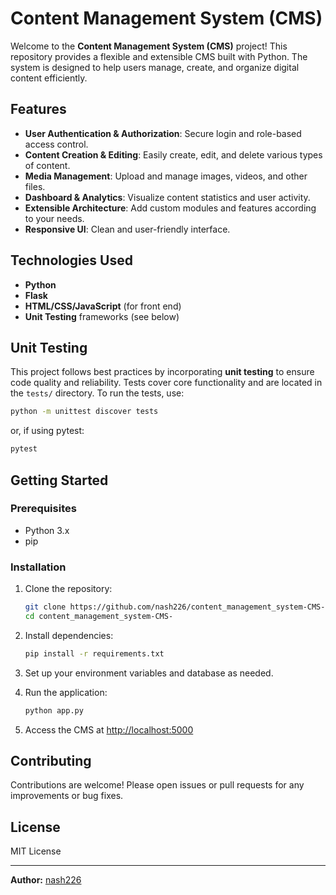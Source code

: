 # Content Management System (CMS)

Welcome to the **Content Management System (CMS)** project! This repository provides a flexible and extensible CMS built with Python. The system is designed to help users manage, create, and organize digital content efficiently.

## Features

- **User Authentication & Authorization**: Secure login and role-based access control.
- **Content Creation & Editing**: Easily create, edit, and delete various types of content.
- **Media Management**: Upload and manage images, videos, and other files.
- **Dashboard & Analytics**: Visualize content statistics and user activity.
- **Extensible Architecture**: Add custom modules and features according to your needs.
- **Responsive UI**: Clean and user-friendly interface.

## Technologies Used

- **Python**
- **Flask** 
- **HTML/CSS/JavaScript** (for front end)
- **Unit Testing** frameworks (see below)

## Unit Testing

This project follows best practices by incorporating **unit testing** to ensure code quality and reliability. Tests cover core functionality and are located in the `tests/` directory. To run the tests, use:

```bash
python -m unittest discover tests
```

or, if using pytest:

```bash
pytest
```

## Getting Started

### Prerequisites

- Python 3.x
- pip

### Installation

1. Clone the repository:
    ```bash
    git clone https://github.com/nash226/content_management_system-CMS-.git
    cd content_management_system-CMS-
    ```

2. Install dependencies:
    ```bash
    pip install -r requirements.txt
    ```

3. Set up your environment variables and database as needed.

4. Run the application:
    ```bash
    python app.py
    ```

5. Access the CMS at [http://localhost:5000](http://localhost:5000)

## Contributing

Contributions are welcome! Please open issues or pull requests for any improvements or bug fixes.

## License

MIT License

---

**Author:** [nash226](https://github.com/nash226)

